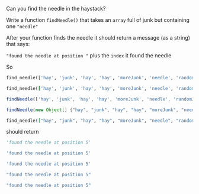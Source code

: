 Can you find the needle in the haystack?

Write a function `findNeedle()` that takes an `array` full of junk but containing one `"needle"`

After your function finds the needle it should return a message (as a string) that says:

`"found the needle at position "` plus the `index` it found the needle

So 

````python
find_needle(['hay', 'junk', 'hay', 'hay', 'moreJunk', 'needle', 'randomJunk'])
````
````ruby
find_needle(['hay', 'junk', 'hay', 'hay', 'moreJunk', 'needle', 'randomJunk'])
````
````javascript
findNeedle(['hay', 'junk', 'hay', 'hay', 'moreJunk', 'needle', 'randomJunk'])
````
````java
findNeedle(new Object[] {"hay", "junk", "hay", "hay", "moreJunk", "needle", "randomJunk"})
````
````elixir
find_needle(["hay", "junk", "hay", "hay", "moreJunk", "needle", "randomJunk"])
````

should return
````python
'found the needle at position 5'
````
````ruby
'found the needle at position 5'
````
````javascript
'found the needle at position 5'
````
````java
"found the needle at position 5"
````
````elixir
"found the needle at position 5"
````
